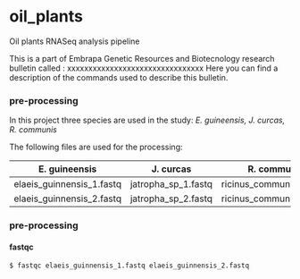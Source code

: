 # oil_plants
Oil plants RNASeq analysis pipeline

This is a part of Embrapa Genetic Resources and Biotecnology research bulletin called : xxxxxxxxxxxxxxxxxxxxxxxxxxxxxxxx
Here you can find a description of the commands used to describe this bulletin.

### pre-processing
In this project three species are used in the study: *E. guineensis, J. curcas, R. communis*

The following files are used for the processing:

E. guineensis | J. curcas | R. communis
------------ | ------------- | -------------
elaeis_guinnensis_1.fastq | jatropha_sp_1.fastq | ricinus_communis_1.fastq| 
elaeis_guinnensis_2.fastq | jatropha_sp_2.fastq | ricinus_communis_2.fastq



### pre-processing

#### fastqc

```sh
$ fastqc elaeis_guinnensis_1.fastq elaeis_guinnensis_2.fastq

```
